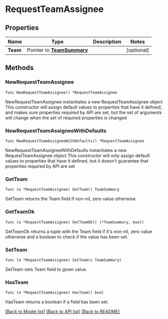 # RequestTeamAssignee

## Properties

Name | Type | Description | Notes
------------ | ------------- | ------------- | -------------
**Team** | Pointer to [**TeamSummary**](TeamSummary.md) |  | [optional] 

## Methods

### NewRequestTeamAssignee

`func NewRequestTeamAssignee() *RequestTeamAssignee`

NewRequestTeamAssignee instantiates a new RequestTeamAssignee object
This constructor will assign default values to properties that have it defined,
and makes sure properties required by API are set, but the set of arguments
will change when the set of required properties is changed

### NewRequestTeamAssigneeWithDefaults

`func NewRequestTeamAssigneeWithDefaults() *RequestTeamAssignee`

NewRequestTeamAssigneeWithDefaults instantiates a new RequestTeamAssignee object
This constructor will only assign default values to properties that have it defined,
but it doesn't guarantee that properties required by API are set

### GetTeam

`func (o *RequestTeamAssignee) GetTeam() TeamSummary`

GetTeam returns the Team field if non-nil, zero value otherwise.

### GetTeamOk

`func (o *RequestTeamAssignee) GetTeamOk() (*TeamSummary, bool)`

GetTeamOk returns a tuple with the Team field if it's non-nil, zero value otherwise
and a boolean to check if the value has been set.

### SetTeam

`func (o *RequestTeamAssignee) SetTeam(v TeamSummary)`

SetTeam sets Team field to given value.

### HasTeam

`func (o *RequestTeamAssignee) HasTeam() bool`

HasTeam returns a boolean if a field has been set.


[[Back to Model list]](../README.md#documentation-for-models) [[Back to API list]](../README.md#documentation-for-api-endpoints) [[Back to README]](../README.md)


